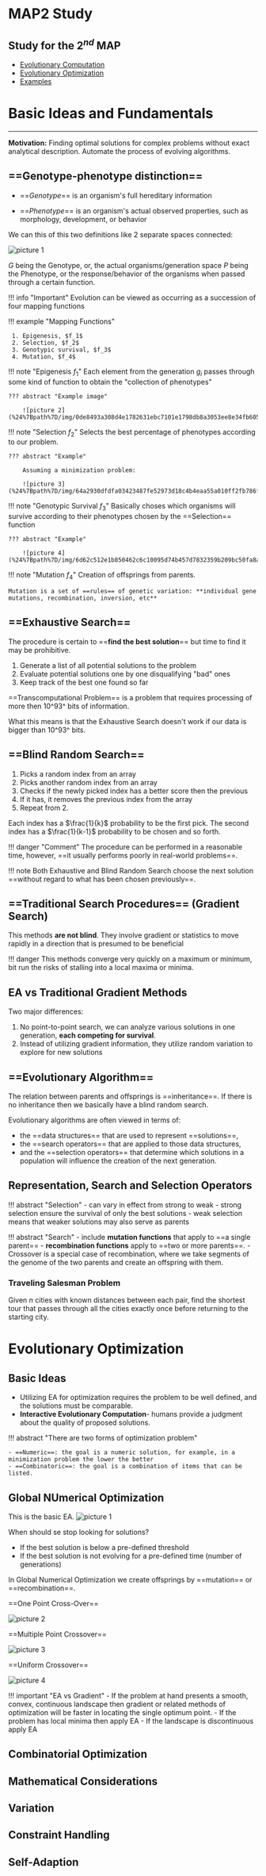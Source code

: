 


# MAP2 Study 

## Study for the $2^{nd}$ MAP 

  
- [Evolutionary Computation](files/6-ACI_Evolutionary_Computation_student.pdf)
- [Evolutionary Optimization](files/7-ACI_Evolutionary_Optimization_student.pdf)
- [Examples](files/7-ACI_EO_ExtraExamples.pdf)

# Basic Ideas and Fundamentals

****

**Motivation:** Finding optimal solutions for complex problems without exact analytical description. Automate the process of evolving algorithms. 

## ==Genotype-phenotype distinction==

- ==*Genotype*== is an organism's full
hereditary information

- ==*Phenotype*== is an
organism's actual observed properties, such
as morphology, development, or behavior

We can this of this two definitions like 2 separate spaces connected: 

![picture 1](%24%7Bpath%7D/img/8cdeb6071c947adbd3e842135070240b08eb0c1e558c295c71d501c8b70a0f14.png)  

$G$ being the Genotype, or, the actual organisms/generation space
$P$ being the Phenotype, or the response/behavior of the organisms when passed through a certain function. 

!!! info "Important"
    Evolution can be viewed as occurring as a succession of four mapping functions

!!! example "Mapping Functions"

     1. Epigenesis, $f_1$
     2. Selection, $f_2$
     3. Genotypic survival, $f_3$
     4. Mutation, $f_4$
   
!!! note "Epigenesis $f_1$"
    Each element from the generation $g_i$ passes through some kind of function to obtain the "collection of phenotypes"

    ??? abstract "Example image"

        ![picture 2](%24%7Bpath%7D/img/0de8493a308d4e1782631ebc7101e1798db8a3053ee8e34fb605d1033bbbe7ea.png)  

!!! note "Selection $f_2$"
    Selects the best percentage of phenotypes according to our problem.

    ??? abstract "Example"

        Assuming a minimization problem:

        ![picture 3](%24%7Bpath%7D/img/64a2930dfdfa03423487fe52973d18c4b4eaa55a010ff2fb786f0849a78c53ca.png)  

!!! note "Genotypic Survival $f_3$"
    Basically choses which organisms will survive according to their phenotypes chosen by the ==Selection== function

    ??? abstract "Example"

        ![picture 4](%24%7Bpath%7D/img/6d62c512e1b850462c6c10095d74b457d7832359b209bc50fa8ad701bc74890a.png)  

!!! note "Mutation $f_4$"
    Creation of offsprings from parents. 

    Mutation is a set of ==rules== of genetic variation: **individual gene mutations, recombination, inversion, etc**

## ==Exhaustive Search== 

The procedure is certain to ==**find the best solution**== but time to find it may be prohibitive.

1. Generate a list of all potential solutions to the problem
2. Evaluate potential solutions one by one disqualifying "bad" ones
3. Keep track of the best one found so far

==Transcomputational Problem== is a problem that requires processing of more then 10^93^ bits of information.

What this means is that the Exhaustive Search doesn't work if our data is bigger than 10^93^ bits. 


## ==Blind Random Search== 

1. Picks a random index from an array
2. Picks another random index from an array
3. Checks if the newly picked index has a better score then the previous
4. If it has, it removes the previous index from the array
5. Repeat from 2.

Each index has a $\frac{1}{k}$ probability to be the first pick. The second index has a $\frac{1}{k-1}$ probability to be chosen and so forth.

!!! danger "Comment"
    The procedure can be performed in a reasonable time, however, ==it usually performs poorly in real-world problems==.

!!! note
    Both Exhaustive and Blind Random Search choose the next solution ==without regard to what has been chosen previously==. 

## ==Traditional Search Procedures== (Gradient Search)

This methods **are not blind**. They involve gradient or statistics to move rapidly in a direction that is presumed to be beneficial

!!! danger
    This methods converge very quickly on a maximum or minimum, bit run the risks of stalling into a local maxima or minima.

## EA vs Traditional Gradient Methods 

Two major differences: 
1. No point-to-point search, we can analyze various solutions in one generation, **each competing for survival**.
2. Instead of utilizing gradient information, they utilize random variation to explore for new solutions


## ==Evolutionary Algorithm==
The relation between parents and offsprings is ==inheritance==. If there is no inheritance then we basically have a blind random search.

Evolutionary algorithms are often viewed in terms of:
- the ==data structures== that are used to represent ==solutions==,
- the ==search operators== that are applied to those data structures,
- and the ==selection operators== that determine which solutions in a  population will influence the creation of the next generation.


## Representation, Search and Selection Operators 

!!! abstract "Selection"
    - can vary in effect from strong to weak
    - strong selection ensure the survival of only the best solutions
    - weak selection means that weaker solutions may also serve as parents

!!! abstract "Search"
    - include **mutation functions** that apply to ==a single parent==
    - **recombination functions** apply to ==two or more parents==.
      - Crossover is a special case of recombination, where we take segments of the genome of the two parents and create an offspring with them.



### Traveling Salesman Problem

Given $n$ cities with known distances between each pair, find the shortest tour that passes through all the cities exactly once before returning to the starting city.


# Evolutionary Optimization

## Basic Ideas

- Utilizing EA for optimization requires the problem to be well defined, and the solutions must be comparable.
- **Interactive Evolutionary Computation**- humans provide a judgment about the quality of proposed solutions.

!!! abstract "There are two forms of optimization problem"

    - ==Numeric==: the goal is a numeric solution, for example, in a minimization problem the lower the better
    - ==Combinatoric==: the goal is a combination of items that can be listed. 

## Global NUmerical Optimization

This is the basic EA.
![picture 1](%24%7Bpath%7D/img/22270f3b6939ca217c889da8df7485651f60eb7a07350bfd4beadff570b118d9.png)  

When should se stop looking for solutions?
- If the best solution is below a pre-defined threshold
- If the best solution is not evolving for a pre-defined time (number of generations)

In Global Numerical Optimization we create offsprings by ==mutation== or ==recombination==.

==One Point Cross-Over==

![picture 2](%24%7Bpath%7D/img/e1819caa15d831b9691374b90f433e3ea7313a843ee4b4e88ee3ee48e4557372.png)  

==Multiple Point Crossover==

![picture 3](%24%7Bpath%7D/img/ac23dfe16f8061867e4c6d943008969b8daf952e313348b24e72ac6e37f81691.png)  

==Uniform Crossover==

![picture 4](%24%7Bpath%7D/img/7a019e38824eac10590ee9961c0cb2b50effe5718379b784ea490aaff695ca79.png)  


!!! important "EA vs Gradient"
    - If the problem at hand presents a smooth, convex, continuous landscape then gradient or related methods of optimization will be faster in locating the single optimum point.
    - If the problem has local minima then apply EA
    - If the landscape is discontinuous apply EA

## Combinatorial Optimization
## Mathematical Considerations
## Variation
## Constraint Handling
## Self-Adaption